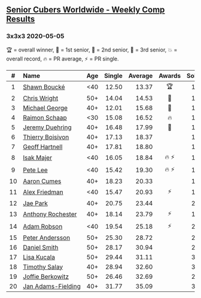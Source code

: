 <style>table {white-space: nowrap;}</style>

## [Senior Cubers Worldwide - Weekly Comp Results](/scw-comp/results/)
### 3x3x3 2020-05-05

🏆 = overall winner, 🥇 = 1st senior, 🥈 = 2nd senior, 🥉 = 3rd senior, 💥 = overall record, 🔥 = PR average, ⚡ = PR single.

| # | Name | Age | Single | Average | Awards | Solve 1 | Solve 2 | Solve 3 | Solve 4 | Solve 5 | Video |
| :--: | :-- | :--: | --: | --: | :--: | --: | --: | --: | --: | --: | :-- |
| 1 | [Shawn Boucké](../../persons/shawn_boucke/333.md) | <40 | 12.50 | 13.37 | 🏆 | 12.50 | 13.98 | 15.86 | 13.22 | 12.92 | [Link](https://www.facebook.com/events/3313106775587396/permalink/3314269408804466/) |
| 2 | [Chris Wright](../../persons/chris_wright/333.md) | 50+ | 14.04 | 14.53 | 🥇 | 14.87 | 14.53 | 14.18 | 14.04 | 15.04 | [Link](https://www.facebook.com/events/3313106775587396/permalink/3313461472218593/) |
| 3 | [Michael George](../../persons/michael_george/333.md) | 40+ | 12.01 | 15.68 | 🥈 | 15.26 | 12.01 | 15.79 | 16.00 | 30.24 | [Link](https://www.facebook.com/events/3313106775587396/permalink/3315209538710453/) |
| 4 | [Raimon Schaap](../../persons/raimon_schaap/333.md) | <30 | 15.08 | 16.52 | 🔥 | 17.59 | 18.11 | 15.92 | 16.05 | 15.08 | [Link](https://www.facebook.com/events/3313106775587396/permalink/3313138838917523/) |
| 5 | [Jeremy Duehring](../../persons/jeremy_duehring/333.md) | 40+ | 16.48 | 17.99 | 🥉 | 17.72 | 17.73 | 16.48 | 18.51 | 19.23 | [Link](https://www.facebook.com/events/3313106775587396/permalink/3318857528345654/) |
| 6 | [Thierry Boisivon](../../persons/thierry_boisivon/333.md) | 40+ | 17.13 | 18.37 |  | 17.13 | 17.75 | 18.97 | 18.38 | 19.11 | [Link](https://www.facebook.com/events/3313106775587396/permalink/3314504215447652/) |
| 7 | [Geoff Hartnell](../../persons/geoff_hartnell/333.md) | 40+ | 17.81 | 18.80 |  | 17.81 | 22.44 | 18.42 | 19.19 | 18.78 | [Link](https://www.facebook.com/events/3313106775587396/permalink/3317302788501128/) |
| 8 | [Isak Majer](../../persons/isak_majer/333.md) | <40 | 16.05 | 18.84 | 🔥 ⚡ | 19.93 | 16.05 | 16.06 | 20.52 | 20.52 | [Link](https://www.facebook.com/events/3313106775587396/permalink/3313416688889738/) |
| 9 | [Pete Lee](../../persons/pete_lee/333.md) | <40 | 15.42 | 19.30 | 🔥 ⚡ | 17.59 | 15.42 | 22.71 | 21.28 | 19.03 | [Link](https://www.facebook.com/events/3313106775587396/permalink/3316053878626019/) |
| 10 | [Aaron Cumes](../../persons/aaron_cumes/333.md) | 40+ | 18.23 | 20.33 |  | 18.96 | 18.23 | 21.26 | 23.88 | 20.77 | [Link](https://www.facebook.com/events/3313106775587396/permalink/3313358892228851/) |
| 11 | [Alex Friedman](../../persons/alex_friedman/333.md) | <40 | 15.47 | 20.93 | ⚡ | 16.55 | 15.47 | 24.45 | 21.79 | 29.27 | [Link](https://www.facebook.com/events/3313106775587396/permalink/3318780915019982/) |
| 12 | [Jae Park](../../persons/jae_park/333.md) | 40+ | 20.75 | 23.44 |  | 20.75 | 23.53 | 23.37 | 24.25 | 23.41 | [Link](https://www.facebook.com/events/3313106775587396/permalink/3314665742098166/) |
| 13 | [Anthony Rochester](../../persons/anthony_rochester/333.md) | 40+ | 18.14 | 23.79 | ⚡ | 18.14 | 22.12 | 23.90 | 25.35 | 30.71 | [Link](https://www.facebook.com/events/3313106775587396/permalink/3313870592177681/) |
| 14 | [Adam Robson](../../persons/adam_robson/333.md) | <40 | 19.54 | 25.18 | ⚡ | 22.28 | 19.54 | 28.77 | 29.30 | 24.48 | [Link](https://www.facebook.com/events/3313106775587396/permalink/3318006955097378/) |
| 15 | [Peter Andersson](../../persons/peter_andersson/333.md) | 50+ | 25.30 | 28.72 |  | 26.74 | 30.03 | 29.40 | 25.30 | 32.85 | [Link](https://www.facebook.com/events/3313106775587396/permalink/3317987701765970/) |
| 16 | [Daniel Smith](../../persons/daniel_smith/333.md) | 50+ | 28.17 | 30.94 |  | 28.54 | 28.17 | 38.84 | 33.79 | 30.50 | [Link](https://www.facebook.com/events/3313106775587396/permalink/3318020555096018/) |
| 17 | [Lisa Kucala](../../persons/lisa_kucala/333.md) | 50+ | 29.44 | 31.11 |  | 30.38 | 32.20 | 29.44 | 30.76 | 33.49 | [Link](https://www.facebook.com/events/3313106775587396/permalink/3317181021846638/) |
| 18 | [Timothy Salay](../../persons/timothy_salay/333.md) | 40+ | 28.94 | 32.60 |  | 34.56 | 29.04 | 28.94 | 38.00 | 34.20 | [Link](https://www.facebook.com/BigTSpot/videos/10215917029789870/) |
| 19 | [Joffie Berkowitz](../../persons/joffie_berkowitz/333.md) | 50+ | 26.46 | 32.69 |  | 26.46 | 34.88 | 27.53 | 35.64 | 36.03 | |
| 20 | [Jan Adams-Fielding](../../persons/jan_adams_fielding/333.md) | 40+ | 31.77 | 35.09 |  | 35.39 | 35.27 | 31.77 | 34.60 | 38.82 | [Link](https://www.facebook.com/events/3313106775587396/permalink/3319051371659603/) |

<!-- Global site tag (gtag.js) - Google Analytics -->
<script async src="https://www.googletagmanager.com/gtag/js?id=UA-86348435-3"></script>
<script>window.dataLayer = window.dataLayer || []; function gtag() {dataLayer.push(arguments);} gtag('js', new Date()); gtag('config', 'UA-86348435-3');</script>
